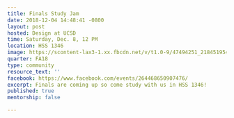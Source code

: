 ```yaml
---
title: Finals Study Jam
date: 2018-12-04 14:48:41 -0800
layout: post
hosted: Design at UCSD
time: Saturday, Dec. 8, 12 PM
location: HSS 1346
image: https://scontent-lax3-1.xx.fbcdn.net/v/t1.0-9/47494251_2184519545121838_3358116151421829120_o.jpg?_nc_cat=108&_nc_ht=scontent-lax3-1.xx&oh=cab2f45f70d402825c3906598c99eb33&oe=5C66AEF5
quarter: FA18
type: community
resource_text: ''
facebook: https://www.facebook.com/events/264468650907476/
excerpt: Finals are coming up so come study with us in HSS 1346!
published: true
mentorship: false

---
```

